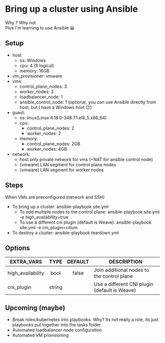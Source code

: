 # Bring up a cluster using Ansible  

Why ? Why not  
Plus I'm learning to use Ansible :grinning:  

## Setup  

* host:  
  * os: Windows
  * cpu: 4 (8 logical)  
  * memory: 16GB  
* vm_provisioner: vmware
* vms:
  * control_plane_nodes: 3
  * worker_nodes: 3
  * loadbalancer_node: 1
  * ansible_control_node: 1 (optional, you can use Ansible directly from host, but I have a Windows host :confused:)
* guest:
  * os: linux(Linux 4.18.0-348.7.1.el8_5.x86_64)
  * cpu:
    * control_plane_nodes: 2
    * worker_nodes: 2
  * memory:
    * control_plane_nodes: 2GB
    * worker_nodes: 4GB
* network:
  * host only private network for vms (+NAT for ansible control node)
  * (vmware) LAN segment for control plane nodes
  * (vmware) LAN segment for worker nodes

## Steps  

When VMs are preconfigured (network and SSH) 

* To bring up a cluster: ansible-playbook site.yml
  * To add multiple nodes to the control plane: ansible-playbook site.yml -e high_availability=true
  * To use a different cni plugin (default is Weave): ansible-playbook site.yml -e cni_plugin=cilium
* To destroy a cluster: ansible-playbook teardown.yml  

## Options  
  
| EXTRA_VARS        	|  TYPE  	| DEFAULT 	| DESCRIPTION                                   	|
|-------------------	|:------:	|:-------:	|-----------------------------------------------	|
| high_availability 	|  bool  	|  false  	| Join additional nodes to the control plane    	|
| cni_plugin        	| string 	|         	| Use a different CNI plugin (default is Weave) 	|

## Upcoming (maybe)  

* Break roles/kubernetes into playbooks. Why? Its not really a role, its just playbooks put together into the tasks folder  
* Automated loadbalancer node configuration  
* Automated VM provisioning  
